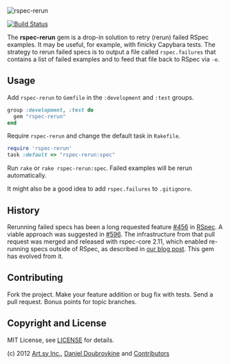 ![rspec-rerun](https://raw.github.com/dblock/rspec-rerun/master/rspec-rerun.png)

[![Build Status](https://secure.travis-ci.org/dblock/rspec-rerun.png)](http://travis-ci.org/dblock/rspec-rerun)

The **rspec-rerun** gem is a drop-in solution to retry (rerun) failed RSpec examples. It may be useful, for example, with finicky Capybara tests. The strategy to rerun failed specs is to output a file called `rspec.failures` that contains a list of failed examples and to feed that file back to RSpec via `-e`. 

Usage
-----

Add `rspec-rerun` to `Gemfile` in the `:development` and `:test` groups.

``` ruby
group :development, :test do
  gem "rspec-rerun"
end
```

Require `rspec-rerun` and change the default task in `Rakefile`.

``` ruby
require 'rspec-rerun'
task :default => "rspec-rerun:spec"
```

Run `rake` or `rake rspec-rerun:spec`. Failed examples will be rerun automatically.

It might also be a good idea to add `rspec.failures` to `.gitignore`.

History
-------

Rerunning failed specs has been a long requested feature [#456](https://github.com/rspec/rspec-core/issues/456) in [RSpec](https://github.com/rspec/rspec-core/). A viable approach was suggested in [#596](https://github.com/rspec/rspec-core/pull/596). The infrastructure from that pull request was merged and released with rspec-core 2.11, which enabled re-running specs outside of RSpec, as described in [our blog post](http://artsy.github.com/blog/2012/05/15/how-to-organize-over-3000-rspec-specs-and-retry-test-failures/). This gem has evolved from it.

Contributing
------------

Fork the project. Make your feature addition or bug fix with tests. Send a pull request. Bonus points for topic branches.

Copyright and License
---------------------

MIT License, see [LICENSE](https://github.com/dblock/rspec-rerun/blob/master/LICENSE.md) for details.

(c) 2012 [Art.sy Inc.](http://artsy.github.com), [Daniel Doubrovkine](https://github.com/dblock) and [Contributors](https://github.com/dblock/rspec-rerun/blob/master/CHANGELOG.md)

